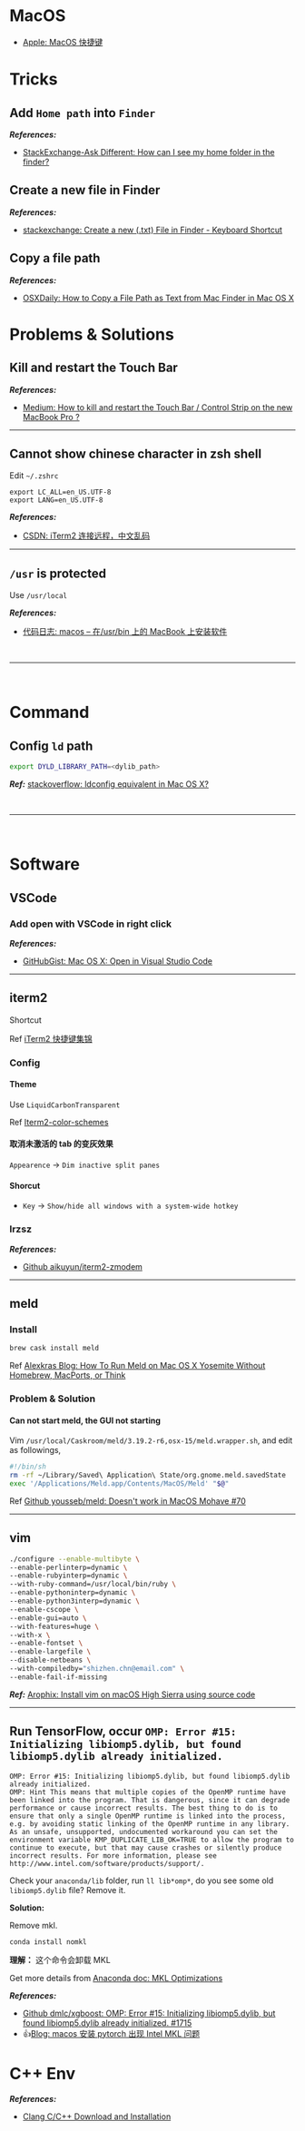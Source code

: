 # MacOS

- [Apple: MacOS 快捷键](https://support.apple.com/zh-cn/HT201236)

# Tricks

## Add `Home path` into `Finder`

**_References:_**

- [StackExchange-Ask Different: How can I see my home folder in the finder?](https://apple.stackexchange.com/questions/55408/how-can-i-see-my-home-folder-in-the-finder)

## Create a new file in Finder

**_References:_**

- [stackexchange: Create a new (.txt) File in Finder - Keyboard Shortcut](https://apple.stackexchange.com/questions/129699/create-a-new-txt-file-in-finder-keyboard-shortcut)

## Copy a file path

**_References:_**

- [OSXDaily: How to Copy a File Path as Text from Mac Finder in Mac OS X](http://osxdaily.com/2015/11/05/copy-file-path-name-text-mac-os-x-finder/)

# Problems & Solutions

## Kill and restart the Touch Bar

**_References:_**

- [Medium: How to kill and restart the Touch Bar / Control Strip on the new MacBook Pro ?](https://medium.com/zenchef-tech-and-product/how-to-kill-and-restart-the-touch-bar-control-strip-on-the-new-macbook-pro-b77e97c11d03)

---

## Cannot show chinese character in zsh shell

Edit `~/.zshrc`

```shell
export LC_ALL=en_US.UTF-8
export LANG=en_US.UTF-8
```

**_References:_**

- [CSDN: iTerm2 连接远程，中文乱码](https://blog.csdn.net/u013931660/article/details/79443037)

---

## `/usr` is protected

Use `/usr/local`

**_References:_**

- [代码日志: macos – 在/usr/bin 上的 MacBook 上安装软件](https://codeday.me/bug/20190818/1687069.html)

<!--  -->
<br>

---

<br>
<!--  -->

# Command

## Config `ld` path

```bash
export DYLD_LIBRARY_PATH=<dylib_path>
```

**_Ref:_** [stackoverflow: ldconfig equivalent in Mac OS X?](https://stackoverflow.com/questions/1451047/ldconfig-equivalent-in-mac-os-x)

<!--  -->
<br>

---

<br>
<!--  -->

# Software

## VSCode

### Add **open with VSCode** in right click

**_References:_**

- [GitHubGist: Mac OS X: Open in Visual Studio Code](https://gist.github.com/tonysneed/f9f09bfa28bcf98e8d8306f9b21f99e2)

---

## iterm2

Shortcut

Ref [iTerm2 快捷键集锦](https://yugasun.com/post/iterm2-shortcut-key.html)

### Config

#### Theme

Use `LiquidCarbonTransparent`

Ref [Iterm2-color-schemes](https://iterm2colorschemes.com/)

#### 取消未激活的 tab 的变灰效果

`Appearence` -> `Dim inactive split panes`

#### Shorcut

- `Key` -> `Show/hide all windows with a system-wide hotkey`

### lrzsz

**_References:_**

- [Github aikuyun/iterm2-zmodem](https://github.com/aikuyun/iterm2-zmodem)

---

## meld

### Install

```bash
brew cask install meld
```

Ref [Alexkras Blog: How To Run Meld on Mac OS X Yosemite Without Homebrew, MacPorts, or Think](https://www.alexkras.com/how-to-run-meld-on-mac-os-x-yosemite-without-homebrew-macports-or-think/)

### Problem & Solution

#### Can not start meld, the GUI not starting

Vim `/usr/local/Caskroom/meld/3.19.2-r6,osx-15/meld.wrapper.sh`, and edit as followings,

```bash
#!/bin/sh
rm -rf ~/Library/Saved\ Application\ State/org.gnome.meld.savedState
exec '/Applications/Meld.app/Contents/MacOS/Meld' "$@"
```

Ref [Github yousseb/meld: Doesn't work in MacOS Mohave #70](https://github.com/yousseb/meld/issues/70#issuecomment-481510461)

---

## vim

```bash
./configure --enable-multibyte \
--enable-perlinterp=dynamic \
--enable-rubyinterp=dynamic \
--with-ruby-command=/usr/local/bin/ruby \
--enable-pythoninterp=dynamic \
--enable-python3interp=dynamic \
--enable-cscope \
--enable-gui=auto \
--with-features=huge \
--with-x \
--enable-fontset \
--enable-largefile \
--disable-netbeans \
--with-compiledby="shizhen.chn@email.com" \
--enable-fail-if-missing
```

**_Ref:_** [Arophix: Install vim on macOS High Sierra using source code](https://arophix.com/2018/01/24/install-vim-on-macos-high-sierra/comment-page-1/)

---

## Run TensorFlow, occur `OMP: Error #15: Initializing libiomp5.dylib, but found libiomp5.dylib already initialized.`

```shell
OMP: Error #15: Initializing libiomp5.dylib, but found libiomp5.dylib already initialized.
OMP: Hint This means that multiple copies of the OpenMP runtime have been linked into the program. That is dangerous, since it can degrade performance or cause incorrect results. The best thing to do is to ensure that only a single OpenMP runtime is linked into the process, e.g. by avoiding static linking of the OpenMP runtime in any library. As an unsafe, unsupported, undocumented workaround you can set the environment variable KMP_DUPLICATE_LIB_OK=TRUE to allow the program to continue to execute, but that may cause crashes or silently produce incorrect results. For more information, please see http://www.intel.com/software/products/support/.
```

Check your `anaconda/lib` folder, run `ll lib*omp*`, do you see some old `libiomp5.dylib` file? Remove it.

**Solution:**

Remove mkl.

```shell
conda install nomkl
```

**理解：** 这个命令会卸载 MKL

Get more details from [Anaconda doc: MKL Optimizations](https://docs.anaconda.com/mkl-optimizations/)

**_References:_**

- [Github dmlc/xgboost: OMP: Error #15: Initializing libiomp5.dylib, but found libiomp5.dylib already initialized. #1715](https://github.com/dmlc/xgboost/issues/1715)
- :thumbsup:[Blog: macos 安装 pytorch 出现 Intel MKL 问题](https://blog.51cto.com/leesbing/2357328)

# C++ Env

**_References:_**

- [Clang C/C++ Download and Installation](https://www.ics.uci.edu/~pattis/common/handouts/macclion/clang.html)
